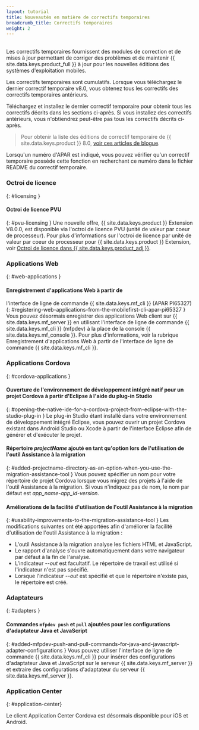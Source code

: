 ```yaml
---
layout: tutorial
title: Nouveautés en matière de correctifs temporaires
breadcrumb_title: Correctifs temporaires
weight: 2
---
```

<!-- NLS_CHARSET=UTF-8 -->
<br/>
Les correctifs temporaires fournissent des modules de correction et de mises à jour permettant de corriger des problèmes et de maintenir {{ site.data.keys.product_full }} à jour pour les nouvelles éditions des systèmes d'exploitation mobiles.

Les correctifs temporaires sont cumulatifs. Lorsque vous téléchargez le dernier correctif temporaire v8.0, vous obtenez tous les correctifs des correctifs temporaires antérieurs.

Téléchargez et installez le dernier correctif temporaire pour obtenir tous les correctifs décrits dans les sections ci-après. Si vous installez des correctifs antérieurs, vous n'obtiendrez peut-être pas tous les correctifs décrits ci-après.

> Pour obtenir la liste des éditions de correctif temporaire de {{ site.data.keys.product }} 8.0, [voir ces articles de blogue]({{site.baseurl}}/blog/tag/iFix_8.0/).

Lorsqu'un numéro d'APAR est indiqué, vous pouvez vérifier qu'un correctif temporaire possède cette fonction en recherchant ce numéro dans le fichier README du correctif temporaire.

### Octroi de licence
{: #licensing }
#### Octroi de licence PVU
{: #pvu-licensing }
Une nouvelle offre, {{ site.data.keys.product }} Extension V8.0.0, est disponible via l'octroi de licence PVU (unité de valeur par coeur de processeur). Pour
plus d'informations sur l'octroi de licence par unité de valeur par coeur de
processeur pour {{ site.data.keys.product }} Extension, voir
[Octroi de licence dans {{ site.data.keys.product_adj }}](../../licensing).

### Applications Web
{: #web-applications }
#### Enregistrement d'applications Web à partir de
l'interface de ligne de commande {{ site.data.keys.mf_cli }} (APAR PI65327)
{: #registering-web-applications-from-the-mobilefirst-cli-apar-pi65327 }
Vous pouvez désormais enregistrer des applications Web client sur
{{ site.data.keys.mf_server }} en utilisant
l'interface de ligne de commande {{ site.data.keys.mf_cli }} (mfpdev) à la
place de la
console {{ site.data.keys.mf_console }}. Pour plus d'informations, voir
la rubrique Enregistrement d'applications Web à partir de
l'interface de ligne de commande {{ site.data.keys.mf_cli }}.

### Applications Cordova
{: #cordova-applications }
#### Ouverture de l'environnement de développement intégré natif pour un projet Cordova à partir d'Eclipse à l'aide du plug-in Studio
{: #opening-the-native-ide-for-a-cordova-project-from-eclipse-with-the-studio-plug-in }
Le plug-in Studio étant installé dans votre environnement de développement intégré Eclipse, vous pouvez ouvrir un projet Cordova existant dans Android Studio ou Xcode à partir de l'interface Eclipse afin de générer et d'exécuter le projet.

#### Répertoire *projectName* ajouté en tant qu'option lors de l'utilisation de l'outil Assistance à la migration
{: #added-projectname-directory-as-an-option-when-you-use-the-migration-assistance-tool }
Vous pouvez spécifier un nom pour votre répertoire de projet Cordova lorsque vous migrez des projets à l'aide de l'outil Assistance à la migration. Si vous n'indiquez pas de nom, le nom par défaut est *app_name-app_id-version*.

#### Améliorations de la facilité d'utilisation de l'outil Assistance à la migration
{: #usability-improvements-to-the-migration-assistance-tool }
Les modifications suivantes ont été apportées afin d'améliorer la facilité d'utilisation de l'outil Assistance à la migration :

* L'outil Assistance à la migration analyse les fichiers HTML et JavaScript.
* Le rapport d'analyse s'ouvre automatiquement dans votre navigateur par défaut à la fin de l'analyse.
* L'indicateur *--out* est facultatif. Le répertoire de travail est utilisé si l'indicateur n'est pas spécifié.
* Lorsque l'indicateur *--out* est spécifié et que le répertoire n'existe pas, le répertoire est créé.

### Adaptateurs
{: #adapters }
#### Commandes `mfpdev push` et `pull` ajoutées pour les configurations d'adaptateur Java et JavaScript
{: #added-mfpdev-push-and-pull-commands-for-java-and-javascript-adapter-configurations }
Vous pouvez utiliser l'interface de ligne de
commande {{ site.data.keys.mf_cli }}
pour insérer des
configurations d'adaptateur Java et JavaScript sur le serveur {{ site.data.keys.mf_server }} et extraire des configurations d'adaptateur du serveur {{ site.data.keys.mf_server }}.

### Application Center
{: #application-center}

Le client Application Center Cordova est désormais disponible pour iOS et Android.
